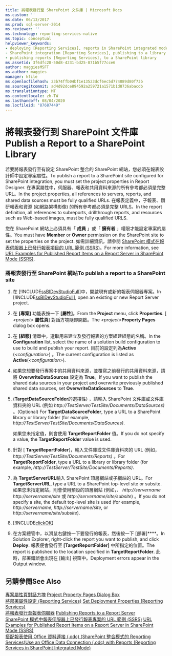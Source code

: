 ```yaml
---
title: 將報表發行至 SharePoint 文件庫 | Microsoft Docs
ms.custom: ''
ms.date: 06/13/2017
ms.prod: sql-server-2014
ms.reviewer: ''
ms.technology: reporting-services-native
ms.topic: conceptual
helpviewer_keywords:
- deploying [Reporting Services], reports in SharePoint integrated mode
- SharePoint integration [Reporting Services], publishing to a library
- publishing reports [Reporting Services], to a SharePoint library
ms.assetid: 3f6dfc28-50d8-4231-bd25-871b5f77cce6
author: maggiesMSFT
ms.author: maggies
manager: kfile
ms.openlocfilehash: 23b74ffb04bf1e13523dcf6ec5d774089d80f73b
ms.sourcegitcommit: ad4d92dce894592a259721a1571b1d8736abacdb
ms.translationtype: MT
ms.contentlocale: zh-TW
ms.lasthandoff: 08/04/2020
ms.locfileid: "87687449"
---
```

# <a name="publish-a-report-to-a-sharepoint-library"></a><span data-ttu-id="cc568-102">將報表發行到 SharePoint 文件庫</span><span class="sxs-lookup"><span data-stu-id="cc568-102">Publish a Report to a SharePoint Library</span></span>
  <span data-ttu-id="cc568-103">若要將報表發行至有設定 SharePoint 整合的 SharePoint 網站，您必須在報表設計師中設定專案屬性。</span><span class="sxs-lookup"><span data-stu-id="cc568-103">To publish a report to a SharePoint site configured for SharePoint integration, you must set the project properties in Report Designer.</span></span> <span data-ttu-id="cc568-104">在專案屬性中，伺服器、報表和共用資料來源的所有參考都必須是完整 URL。</span><span class="sxs-lookup"><span data-stu-id="cc568-104">In the project properties, all references to servers, reports, and shared data sources must be fully qualified URLs.</span></span> <span data-ttu-id="cc568-105">在報表定義中，子報表、鑽研報表和資源 (如網路架構影像) 的所有參考都必須是完整 URLS。</span><span class="sxs-lookup"><span data-stu-id="cc568-105">In the report definition, all references to subreports, drillthrough reports, and resources such as Web-based images, must be fully qualified URLS.</span></span>  
  
 <span data-ttu-id="cc568-106">您在 SharePoint 網站上必須具有「 **成員** 」或「 **擁有者** 」權限才能設定專案的屬性。</span><span class="sxs-lookup"><span data-stu-id="cc568-106">You must have **Member** or **Owner** permission on the SharePoint site to set the properties on the project.</span></span> <span data-ttu-id="cc568-107">如需詳細資訊，請參閱 [SharePoint 模式在報表伺服器上已發行報表項目的 URL 範例 &#40;SSRS&#41;](../tools/url-examples-for-items-on-a-report-server-sharepoint-mode.md)。</span><span class="sxs-lookup"><span data-stu-id="cc568-107">For more information, see [URL Examples for Published Report Items on a Report Server in SharePoint Mode &#40;SSRS&#41;](../tools/url-examples-for-items-on-a-report-server-sharepoint-mode.md).</span></span>  
  
### <a name="to-publish-a-report-to-a-sharepoint-site"></a><span data-ttu-id="cc568-108">將報表發行至 SharePoint 網站</span><span class="sxs-lookup"><span data-stu-id="cc568-108">To publish a report to a SharePoint site</span></span>  
  
1.  <span data-ttu-id="cc568-109">在 [!INCLUDE[ssBIDevStudioFull](../../includes/ssbidevstudiofull-md.md)]中，開啟現有或新的報表伺服器專案。</span><span class="sxs-lookup"><span data-stu-id="cc568-109">In [!INCLUDE[ssBIDevStudioFull](../../includes/ssbidevstudiofull-md.md)], open an existing or new Report Server project.</span></span>  
  
2.  <span data-ttu-id="cc568-110">在 **[專案]** 功能表按一下 **[屬性]**。</span><span class="sxs-lookup"><span data-stu-id="cc568-110">From the **Project** menu, click **Properties**.</span></span> <span data-ttu-id="cc568-111">[ _\<project>_ **屬性頁**] 對話方塊隨即開啟。</span><span class="sxs-lookup"><span data-stu-id="cc568-111">The _\<project>_**Property Pages** dialog box opens.</span></span>  
  
3.  <span data-ttu-id="cc568-112">在 **[組態]** 清單中，選取用來建立及發行報表的方案組建組態的名稱。</span><span class="sxs-lookup"><span data-stu-id="cc568-112">In the **Configuration** list, select the name of a solution build configuration to use to build and publish your report.</span></span> <span data-ttu-id="cc568-113">目前的設定列為**Active** (*\<configuration>*) 。</span><span class="sxs-lookup"><span data-stu-id="cc568-113">The current configuration is listed as **Active**(*\<configuration>*).</span></span>  
  
4.  <span data-ttu-id="cc568-114">如果您想要發行專案中的共用資料來源，並覆寫之前發行的共用資料來源，請將 **OverwriteDataSources** 設定為 **True**。</span><span class="sxs-lookup"><span data-stu-id="cc568-114">If you want to publish the shared data sources in your project and overwrite previously published shared data sources, set **OverwriteDataSources** to **True**.</span></span>  
  
5.  <span data-ttu-id="cc568-115"> (**TargetDataSourceFolder**的選擇性) ，請輸入 SharePoint 文件庫或文件庫資料夾的 URL (例如 *http://TestServer/TestSite/Documents/DataSources)* 。</span><span class="sxs-lookup"><span data-stu-id="cc568-115">(Optional) For **TargetDataSourceFolder**, type a URL to a SharePoint library or library folder (for example, *http://TestServer/TestSite/Documents/DataSources)*.</span></span>  
  
     <span data-ttu-id="cc568-116">如果您未指定值，則會使用 **TargetReportFolder** 值。</span><span class="sxs-lookup"><span data-stu-id="cc568-116">If you do not specify a value, the **TargetReportFolder** value is used.</span></span>  
  
6.  <span data-ttu-id="cc568-117">針對 [ **TargetReportFolder**]，輸入文件庫或文件庫資料夾的 URL (例如， *http://TestServer/TestSite/Documents/Reports)* 。</span><span class="sxs-lookup"><span data-stu-id="cc568-117">For **TargetReportFolder**, type a URL to a library or library folder (for example, *http://TestServer/TestSite/Documents/Reports)*.</span></span>  
  
7.  <span data-ttu-id="cc568-118">為 **TargetServerURL**輸入 SharePoint 頂層網站或子網站的 URL。</span><span class="sxs-lookup"><span data-stu-id="cc568-118">For **TargetServerURL**, type a URL to a SharePoint top-level site or subsite.</span></span> <span data-ttu-id="cc568-119">如果您未指定網站，則會使用預設的頂層網站 (例如，、 *http://servername* *http://servername/site* 或 *http://servername/site/subsite*) 。</span><span class="sxs-lookup"><span data-stu-id="cc568-119">If you do not specify a site, the default top-level site is used (for example, *http://servername*, *http://servername/site*, or *http://servername/site/subsite*).</span></span>  
  
8.  [!INCLUDE[clickOK](../../includes/clickok-md.md)]  
  
9. <span data-ttu-id="cc568-120">在方案總管中，以滑鼠右鍵按一下要發行的報表，然後按一下 [部署]\*\*\*\*。</span><span class="sxs-lookup"><span data-stu-id="cc568-120">In Solution Explorer, right-click the report you want to publish, and click **Deploy**.</span></span> <span data-ttu-id="cc568-121">報表便會發行至 **[TargetReportFolder]** 中所指定的位置。</span><span class="sxs-lookup"><span data-stu-id="cc568-121">The report is published to the location specified in **TargetReportFolder**.</span></span> <span data-ttu-id="cc568-122">此時，部署錯誤會出現在 [輸出] 視窗中。</span><span class="sxs-lookup"><span data-stu-id="cc568-122">Deployment errors appear in the Output window.</span></span>  
  
## <a name="see-also"></a><span data-ttu-id="cc568-123">另請參閱</span><span class="sxs-lookup"><span data-stu-id="cc568-123">See Also</span></span>  
 <span data-ttu-id="cc568-124">[專案屬性頁對話方塊](../tools/project-property-pages-dialog-box.md) </span><span class="sxs-lookup"><span data-stu-id="cc568-124">[Project Property Pages Dialog Box](../tools/project-property-pages-dialog-box.md) </span></span>  
 <span data-ttu-id="cc568-125">[將部署屬性設定 &#40;Reporting Services&#41;](../tools/set-deployment-properties-reporting-services.md) </span><span class="sxs-lookup"><span data-stu-id="cc568-125">[Set Deployment Properties &#40;Reporting Services&#41;](../tools/set-deployment-properties-reporting-services.md) </span></span>  
 <span data-ttu-id="cc568-126">[將報表發行至報表伺服器](publishing-reports-to-a-report-server.md) </span><span class="sxs-lookup"><span data-stu-id="cc568-126">[Publishing Reports to a Report Server](publishing-reports-to-a-report-server.md) </span></span>  
 <span data-ttu-id="cc568-127">[SharePoint 模式中報表伺服器上已發行報表專案的 URL 範例 &#40;SSRS&#41;](../tools/url-examples-for-items-on-a-report-server-sharepoint-mode.md) </span><span class="sxs-lookup"><span data-stu-id="cc568-127">[URL Examples for Published Report Items on a Report Server in SharePoint Mode &#40;SSRS&#41;](../tools/url-examples-for-items-on-a-report-server-sharepoint-mode.md) </span></span>  
 [<span data-ttu-id="cc568-128">搭配報表使用 Office 資料連接 &#40;.odc&#41; &#40;SharePoint 整合模式的 Reporting Services&#41;</span><span class="sxs-lookup"><span data-stu-id="cc568-128">Use an Office Data Connection &#40;.odc&#41; with Reports &#40;Reporting Services in SharePoint Integrated Mode&#41;</span></span>](../report-data/use-an-office-data-connection-odc-with-reports.md)  
  
  
